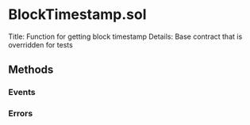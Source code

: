 
# BlockTimestamp.sol
Title: Function for getting block timestamp
Details: Base contract that is overridden for tests

## Methods

### Events

### Errors

